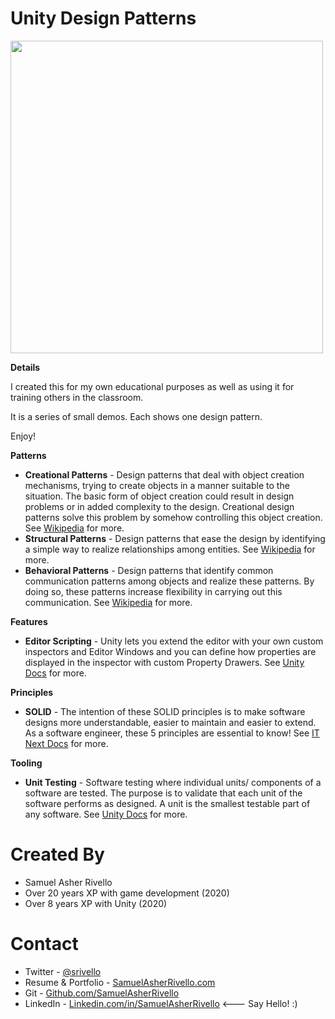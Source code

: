 # Unity Design Patterns

<img src="https://github.com/SamuelAsherRivello/UnityDesignPatterns/blob/master/Unity/Assets/3rdParty/RMC/Shared/Documentation/Images/Screenshot_v1.png?raw=true" width="500" />

**Details**

I created this for my own educational purposes as well as using it for training others in the classroom.

It is a series of small demos. Each shows one design pattern.

Enjoy!

**Patterns**

* **Creational Patterns** - Design patterns that deal with object creation mechanisms, trying to create objects in a manner suitable to the situation. The basic form of object creation could result in design problems or in added complexity to the design. Creational design patterns solve this problem by somehow controlling this object creation. See <a href="https://en.wikipedia.org/wiki/Creational_pattern">Wikipedia</a> for more.
* **Structural Patterns** - Design patterns that ease the design by identifying a simple way to realize relationships among entities. See <a href="https://en.wikipedia.org/wiki/Structural_pattern">Wikipedia</a> for more.
* **Behavioral Patterns** - Design patterns that identify common communication patterns among objects and realize these patterns. By doing so, these patterns increase flexibility in carrying out this communication. See <a href="https://en.wikipedia.org/wiki/Behavioral_pattern">Wikipedia</a> for more.

**Features**

* **Editor Scripting** - Unity lets you extend the editor with your own custom inspectors and Editor Windows and you can define how properties are displayed in the inspector with custom Property Drawers. See <a href="https://docs.unity3d.com/Manual/ExtendingTheEditor.html">Unity Docs</a> for more.

**Principles**

* **SOLID** - The intention of these SOLID principles is to make software designs more understandable, easier to maintain and easier to extend. As a software engineer, these 5 principles are essential to know! See <a href="https://itnext.io/solid-principles-explanation-and-examples-715b975dcad4">IT Next Docs</a> for more.

**Tooling**

* **Unit Testing** - Software testing where individual units/ components of a software are tested. The purpose is to validate that each unit of the software performs as designed. A unit is the smallest testable part of any software. See <a href="https://docs.unity3d.com/Manual/testing-editortestsrunner.html">Unity Docs</a> for more.

Created By
=============

- Samuel Asher Rivello 
- Over 20 years XP with game development (2020)
- Over 8 years XP with Unity (2020)

Contact
=============

- Twitter - <a href="https://twitter.com/srivello/">@srivello</a>
- Resume & Portfolio - <a href="http://www.SamuelAsherRivello.com">SamuelAsherRivello.com</a>
- Git - <a href="https://github.com/SamuelAsherRivello/">Github.com/SamuelAsherRivello</a>
- LinkedIn - <a href="https://Linkedin.com/in/SamuelAsherRivello">Linkedin.com/in/SamuelAsherRivello</a> <--- Say Hello! :)

